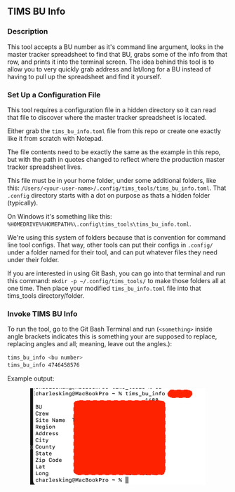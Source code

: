 ## TIMS BU Info

### Description

This tool accepts a BU number as it's command line argument, looks in the master tracker spreadsheet to find that BU, grabs some of the info from that row, and prints it into the terminal screen. The idea behind this tool is to allow you to very quickly grab address and lat/long for a BU instead of having to pull up the spreadsheet and find it yourself.

### Set Up a Configuration File

This tool requires a configuration file in a hidden directory so it can read that file to discover where the master tracker spreadsheet is located.

Either grab the `tims_bu_info.toml` file from this repo or create one exactly like it from scratch with Notepad.

The file contents need to be exactly the same as the example in this repo, but with the path in quotes changed to reflect where the production master tracker spreadsheet lives.

This file must be in your home folder, under some additional folders, like this: `/Users/<your-user-name>/.config/tims_tools/tims_bu_info.toml`. That `.config` directory starts with a dot on purpose as thats a hidden folder (typically).

On Windows it's something like this: `%HOMEDRIVE%%HOMEPATH%\.config\tims_tools\tims_bu_info.toml`.

We're using this system of folders because that is convention for command line tool configs. That way, other tools can put their configs in `.config/` under a folder named for their tool, and can put whatever files they need under their folder.

If you are interested in using Git Bash, you can go into that terminal and run this command: `mkdir -p ~/.config/tims_tools/` to make those folders all at one time. Then place your modified `tims_bu_info.toml` file into that tims_tools directory/folder.

### Invoke TIMS BU Info

To run the tool, go to the Git Bash Terminal and run (`<something>` inside angle brackets indicates this is something your are supposed to replace, replacing angles and all; meaning, leave out the angles.):

```bash
tims_bu_info <bu number>
tims_bu_info 4746458576
```

Example output:

<p align="center"><img src="images/bu_info_output.png" width="400" /></p>

